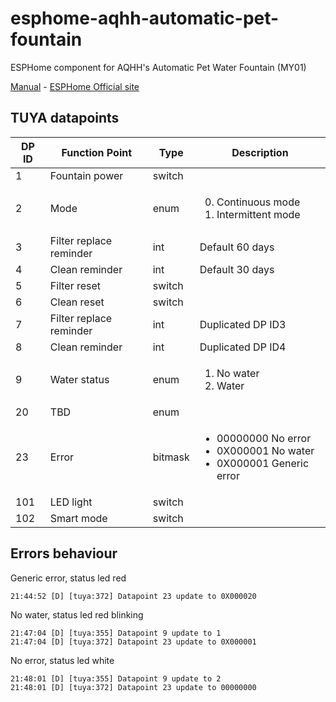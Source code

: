 # esphome-aqhh-automatic-pet-fountain

ESPHome component for AQHH's Automatic Pet Water Fountain (MY01)

[Manual](resources/AQHH-MY01-manual.pdf) - [ESPHome Official site](https://esphome.io/)

## TUYA datapoints

|DP ID|Function Point|Type|Description|
|---|---|---|---|
|1|Fountain power|switch| |
|2|Mode|enum|<ol start="0"><li>Continuous mode</li><li>Intermittent mode</li><ol>|
|3|Filter replace reminder|int|Default 60 days|
|4|Clean reminder|int|Default 30 days|
|5|Filter reset|switch| |
|6|Clean reset|switch| |
|7|Filter replace reminder|int|Duplicated DP ID3|
|8|Clean reminder|int|Duplicated DP ID4|
|9|Water status|enum|<ol><li>No water</li><li>Water</li><ol>|
|20| TBD |enum| |
|23|Error|bitmask|<ul><li>00000000 No error</li><li>0X000001 No water</li><li>0X000001 Generic error</li></ul>|
|101|LED light|switch| |
|102|Smart mode|switch| |

## Errors behaviour

Generic error, status led red

```log
21:44:52 [D] [tuya:372] Datapoint 23 update to 0X000020
````

No water, status led red blinking

```log
21:47:04 [D] [tuya:355] Datapoint 9 update to 1
21:47:04 [D] [tuya:372] Datapoint 23 update to 0X000001
```

No error, status led white

```log
21:48:01 [D] [tuya:355] Datapoint 9 update to 2
21:48:01 [D] [tuya:372] Datapoint 23 update to 00000000
```
